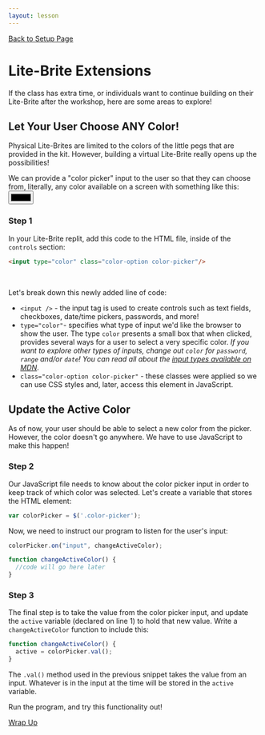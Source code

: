 ```yaml
---
layout: lesson
---
```


<a href="../">Back to Setup Page</a>

# Lite-Brite Extensions

If the class has extra time, or individuals want to continue building on their Lite-Brite after the workshop, here are some areas to explore!

## Let Your User Choose ANY Color!

Physical Lite-Brites are limited to the colors of the little pegs that are provided in the kit. However, building a virtual Lite-Brite really opens up the possibilities!

We can provide a "color picker" input to the user so that they can choose from, literally, any color available on a screen with something like this: <input class="color-picker" type="color" />

### Step 1

In your Lite-Brite replit, add this code to the HTML file, inside of the `controls` section:

```html
<input type="color" class="color-option color-picker"/>
```

<br>

Let's break down this newly added line of code:
- `<input />` - the input tag is used to create controls such as text fields, checkboxes, date/time pickers, passwords, and more!
- `type="color"`- specifies what type of input we'd like the browser to show the user. The type `color` presents a small box that when clicked, provides several ways for a user to select a very specific color. _If you want to explore other types of inputs, change out `color` for `password`, `range` and/or `date`! You can read all about the [input types available on MDN](https://developer.mozilla.org/en-US/docs/Web/HTML/Element/input)_.
- `class="color-option color-picker"` - these classes were applied so we can use CSS styles and, later, access this element in JavaScript.

## Update the Active Color

As of now, your user should be able to select a new color from the picker. However, the color doesn't go anywhere. We have to use JavaScript to make this happen!

### Step 2

Our JavaScript file needs to know about the color picker input in order to keep track of which color was selected. Let's create a variable that stores the HTML element:

```js
var colorPicker = $('.color-picker');
```

Now, we need to instruct our program to listen for the user's input:

```js
colorPicker.on("input", changeActiveColor);

function changeActiveColor() {
  //code will go here later
}
```

### Step 3

The final step is to take the value from the color picker input, and update the `active` variable (declared on line 1) to hold that new value. Write a `changeActiveColor` function to include this:


```js
function changeActiveColor() {
  active = colorPicker.val();
}
```

The `.val()` method used in the previous snippet takes the value from an input. Whatever is in the input at the time will be stored in the `active` variable.

Run the program, and try this functionality out!

<a href="../wrap-up">Wrap Up</a>
